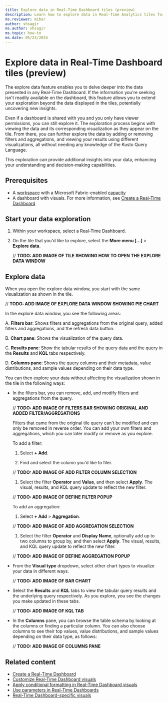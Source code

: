 ```yaml
---
title: Explore data in Real-Time Dashboard tiles (preview)
description: Learn how to explore data in Real-Time Analytics tiles for more insights about the information rendered in the visual.
ms.reviewer: mibar
author: shsagir
ms.author: shsagir
ms.topic: how-to
ms.date: 05/23/2024
---
```

# Explore data in Real-Time Dashboard tiles (preview)

The explore data feature enables you to delve deeper into the data presented in any Real-Time Dashboard. If the information you're seeking isn't readily available on the dashboard, this feature allows you to extend your exploration beyond the data displayed in the tiles, potentially uncovering new insights.

Even if a dashboard is shared with you and you only have viewer permissions, you can still explore it. The exploration process begins with viewing the data and its corresponding visualization as they appear on the tile. From there, you can further explore the data by adding or removing filters and aggregations, and viewing your results using different visualizations, all without needing any knowledge of the Kusto Query Language.

This exploration can provide additional insights into your data, enhancing your understanding and decision-making capabilities.

## Prerequisites

* A [workspace](../get-started/create-workspaces.md) with a Microsoft Fabric-enabled [capacity](../enterprise/licenses.md#capacity)
* A dashboard with visuals. For more information, see [Create a Real-Time Dashboard](dashboard-real-time-create.md)

## Start your data exploration

1. Within your workspace, select a Real-Time Dashboard.

1. On the tile that you'd like to explore, select the **More menu [...]** > **Explore data**.

    // **TODO: ADD IMAGE OF TILE SHOWING HOW TO OPEN THE EXPLORE DATA WINDOW**

## Explore data

When you open the explore data window, you start with the same visualization as shown in the tile.

// **TODO: ADD IMAGE OF EXPLORE DATA WINDOW SHOWING PIE CHART**

In the explore data window, you see the following areas:

A. **Filters bar**: Shows filters and aggregations from the original query, added filters and aggregations, and the refresh data button.

B. **Chart pane**: Shows the visualization of the query data.

C. **Results pane**: Show the tabular results of the query data and the query in the **Results** and **KQL** tabs respectively.

D. **Columns pane**: Shows the query columns and their metadata, value distributions, and sample values depending on their data type.

You can then explore your data without affecting the visualization shown in the tile in the following ways:

* In the filters bar, you can remove, add, and modify filters and aggregations from the query.

    // **TODO: ADD IMAGE OF FILTERS BAR SHOWING ORIGINAL AND ADDED FILTER/AGGREGATIONS**

    Filters that came from the original tile query can't be modified and can only be removed in reverse order. You can add your own filters and aggregations, which you can later modify or remove as you explore.

    To add a filter:

    1. Select **+ Add**.

    1. Find and select the column you'd like to filer.

    // **TODO: ADD IMAGE OF ADD FILTER COLUMN SELECTION**

    1. Select the filter **Operator** and **Value**, and then select **Apply**. The visual, results, and KQL query update to reflect the new filter.

    // **TODO: ADD IMAGE OF DEFINE FILTER POPUP**

    To add an aggregation:

    1. Select **+ Add** > **Aggregation**.

    // **TODO: ADD IMAGE OF ADD AGGREGATION SELECTION**

    1. Select the filter **Operator** and **Display Name**, optionally add up to two columns to group by, and then select **Apply**. The visual, results, and KQL query update to reflect the new filter.

    // **TODO: ADD IMAGE OF DEFINE AGGREGATION POPUP**

* From the **Visual type** dropdown, select other chart types to visualize your data in different ways.

    // **TODO: ADD IMAGE OF BAR CHART**

* Select the **Results** and **KQL** tabs to view the tabular query results and the underlying query respectively. As you explore, you see the changes you make updated in these tabs.

    // **TODO: ADD IMAGE OF KQL TAB**

* In the **Columns** pane, you can browse the table schema by looking at the columns or finding a particular column. You can also choose columns to see their top values, value distributions, and sample values depending on their data type, as follows:

    // **TODO: ADD IMAGE OF COLUMNS PANE**

    <!-- // **QUESTION: @MICHAL, @GABI -- TOOK A GUESS HERE THAT IT'S LIKE DATA PROFILE, PLEASE CONFIRM**

    |Type|Statistic|On selection|
    |--|--|--|
    |string|Count of unique values| Top 10 values|
    |numeric|Minimum and maximum values| Top 10 values|
    |datetime|Date range| Top 10 values|
    |dynamic|No specific statistic|Random sampled value|
    |bool|No specific statistic|Count of true and false| -->

## Related content

* [Create a Real-Time Dashboard](dashboard-real-time-create.md)
* [Customize Real-Time Dashboard visuals](dashboard-visuals-customize.md)
* [Apply conditional formatting in Real-Time Dashboard visuals](dashboard-conditional-formatting.md)
* [Use parameters in Real-Time Dashboards](dashboard-parameters.md)
* [Real-Time Dashboard-specific visuals](dashboard-visuals.md)
